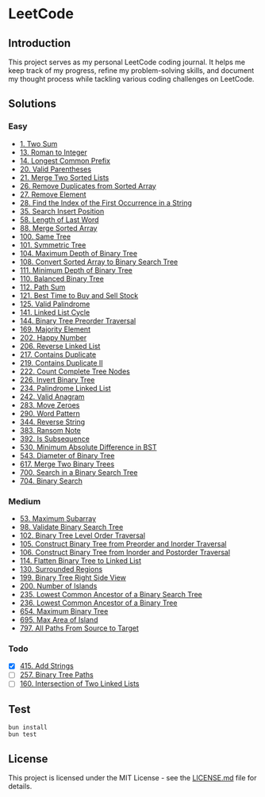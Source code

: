 # LeetCode 

## Introduction

This project serves as my personal LeetCode coding journal. It helps me keep track of my progress, refine my problem-solving skills, and document my thought process while tackling various coding challenges on LeetCode.

## Solutions

### Easy
- [1. Two Sum](https://github.com/stevenjlho/leetcode/blob/main/solutions/1.%20Two%20Sum/README.md)
- [13. Roman to Integer](https://github.com/stevenjlho/leetcode/blob/main/solutions/14.%20Longest%20Common%20Prefix/README.md)
- [14. Longest Common Prefix](https://github.com/stevenjlho/leetcode/blob/main/solutions/14.%20Longest%20Common%20Prefix/README.md)
- [20. Valid Parentheses](https://github.com/stevenjlho/leetcode/blob/main/solutions/20.%20Valid%20Parentheses/README.md)
- [21. Merge Two Sorted Lists](https://github.com/stevenjlho/leetcode/blob/main/solutions/21.%20Merge%20Two%20Sorted%20Lists/README.md)
- [26. Remove Duplicates from Sorted Array](https://github.com/stevenjlho/leetcode/blob/main/solutions/26.%20Remove%20Duplicates%20from%20Sorted%20Array/README.md)
- [27. Remove Element](https://github.com/stevenjlho/leetcode/blob/main/solutions/27.%20Remove%20Element/README.md)
- [28. Find the Index of the First Occurrence in a String](https://github.com/stevenjlho/leetcode/blob/main/solutions/28.%20Find%20the%20Index%20of%20the%20First%20Occurrence%20in%20a%20String/README.md)
- [35. Search Insert Position](https://github.com/stevenjlho/leetcode/blob/main/solutions/35.%20Search%20Insert%20Position/README.md)
- [58. Length of Last Word](https://github.com/stevenjlho/leetcode/blob/main/solutions/58.%20Length%20of%20Last%20Word/README.md)
- [88. Merge Sorted Array](https://github.com/stevenjlho/leetcode/blob/main/solutions/88.%20Merge%20Sorted%20Array/README.md)
- [100. Same Tree](https://github.com/stevenjlho/leetcode/blob/main/solutions/100.%20Same%20Tree/README.md)
- [101. Symmetric Tree](https://github.com/stevenjlho/leetcode/blob/main/solutions/101.%20Symmetric%20Tree/README.md)
- [104. Maximum Depth of Binary Tree](https://github.com/stevenjlho/leetcode/blob/main/solutions/104.%20Maximum%20Depth%20of%20Binary%20Tree/README.md)
- [108. Convert Sorted Array to Binary Search Tree](https://github.com/stevenjlho/leetcode/blob/main/solutions/108.%20Convert%20Sorted%20Array%20to%20Binary%20Search%20Tree/README.md)
- [111. Minimum Depth of Binary Tree](https://github.com/stevenjlho/leetcode/blob/main/solutions/111.%20Minimum%20Depth%20of%20Binary%20Tree/README.md)
- [110. Balanced Binary Tree](https://github.com/stevenjlho/leetcode/blob/main/solutions/110.%20Balanced%20Binary%20Tree/README.md)
- [112. Path Sum](https://github.com/stevenjlho/leetcode/blob/main/solutions/112.%20Path%20Sum/README.md)
- [121. Best Time to Buy and Sell Stock](https://github.com/stevenjlho/leetcode/blob/main/solutions/121.%20Best%20Time%20to%20Buy%20and%20Sell%20Stock/README.md)
- [125. Valid Palindrome](https://github.com/stevenjlho/leetcode/blob/main/solutions/125.%20Valid%20Palindrome/README.md)
- [141. Linked List Cycle](https://github.com/stevenjlho/leetcode/blob/main/solutions/141.%20Linked%20List%20Cycle/README.md)
- [144. Binary Tree Preorder Traversal](https://github.com/stevenjlho/leetcode/blob/main/solutions/144.%20Binary%20Tree%20Preorder%20Traversal/README.md)
- [169. Majority Element](https://github.com/stevenjlho/leetcode/blob/main/solutions/169.%20Majority%20Element/README.md)
- [202. Happy Number](https://github.com/stevenjlho/leetcode/blob/main/solutions/202.%20Happy%20Number/README.md)
- [206. Reverse Linked List](https://github.com/stevenjlho/leetcode/blob/main/solutions/206.%20Reverse%20Linked%20List/README.md)
- [217. Contains Duplicate](https://github.com/stevenjlho/leetcode/blob/main/solutions/217.%20Contains%20Duplicate/README.md)
- [219. Contains Duplicate II](https://github.com/stevenjlho/leetcode/blob/main/solutions/219.%20Contains%20Duplicate%20II/README.md)
- [222. Count Complete Tree Nodes](https://github.com/stevenjlho/leetcode/blob/main/solutions/222.%20Count%20Complete%20Tree%20Nodes/README.md)
- [226. Invert Binary Tree](https://github.com/stevenjlho/leetcode/blob/main/solutions/226.%20Invert%20Binary%20Tree/README.md)
- [234. Palindrome Linked List](https://github.com/stevenjlho/leetcode/blob/main/solutions/234.%20Palindrome%20Linked%20List/README.md)
- [242. Valid Anagram](https://github.com/stevenjlho/leetcode/blob/main/solutions/242.%20Valid%20Anagram/README.md)
- [283. Move Zeroes](https://github.com/stevenjlho/leetcode/blob/main/solutions/283.%20Move%20Zeroes/README.md)
- [290. Word Pattern](https://github.com/stevenjlho/leetcode/blob/main/solutions/290.%20Word%20Pattern/README.md)
- [344. Reverse String](https://github.com/stevenjlho/leetcode/blob/main/solutions/344.%20Reverse%20String/README.md)
- [383. Ransom Note](https://github.com/stevenjlho/leetcode/blob/main/solutions/383.%20Ransom%20Note/README.md)
- [392. Is Subsequence](https://github.com/stevenjlho/leetcode/blob/main/solutions/392.%20Is%20Subsequence/README.md)
- [530. Minimum Absolute Difference in BST](https://github.com/stevenjlho/leetcode/blob/main/solutions/530.%20Minimum%20Absolute%20Difference%20in%20BST/README.md)
- [543. Diameter of Binary Tree](https://github.com/stevenjlho/leetcode/blob/main/solutions/543.%20Diameter%20of%20Binary%20Tree/README.md)
- [617. Merge Two Binary Trees](https://github.com/stevenjlho/leetcode/blob/main/solutions/617.%20Merge%20Two%20Binary%20Trees/README.md)
- [700. Search in a Binary Search Tree](https://github.com/stevenjlho/leetcode/blob/main/solutions/700.%20Search%20in%20a%20Binary%20Search%20Tree/README.md)
- [704. Binary Search](https://github.com/stevenjlho/leetcode/blob/main/solutions/704.%20Binary%20Search/README.md)

### Medium 
- [53. Maximum Subarray](https://github.com/stevenjlho/leetcode/blob/main/solutions/53.%20Maximum%20Subarray/README.md)
- [98. Validate Binary Search Tree](https://github.com/stevenjlho/leetcode/blob/main/solutions/98.%20Validate%20Binary%20Search%20Tree/README.md)
- [102. Binary Tree Level Order Traversal](https://github.com/stevenjlho/leetcode/blob/main/solutions/102.%20Binary%20Tree%20Level%20Order%20Traversal/README.md)
- [105. Construct Binary Tree from Preorder and Inorder Traversal](https://github.com/stevenjlho/leetcode/blob/main/solutions/105.%20Construct%20Binary%20Tree%20from%20%Preorder%20and%20Inorder%20Traversal/README.md)
- [106. Construct Binary Tree from Inorder and Postorder Traversal](https://github.com/stevenjlho/leetcode/blob/main/solutions/106.%20Construct%20Binary%20Tree%20from%20Inorder%20and%20Postorder%20Traversal/README.md)
- [114. Flatten Binary Tree to Linked List](https://github.com/stevenjlho/leetcode/blob/main/solutions/114.%20Flatten%20Binary%20Tree%20to%20Linked%20List/README.md)
- [130. Surrounded Regions](https://github.com/stevenjlho/leetcode/blob/main/solutions/130.%20Surrounded%20Regions/README.md)
- [199. Binary Tree Right Side View](https://github.com/stevenjlho/leetcode/blob/main/solutions/199.%20Binary%20Tree%20Right%20Side%20View/README.md)
- [200. Number of Islands](https://github.com/stevenjlho/leetcode/blob/main/solutions/200.%20Number%20of%20Islands/README.md)
- [235. Lowest Common Ancestor of a Binary Search Tree](https://github.com/stevenjlho/leetcode/blob/main/solutions/235.%20Lowest%20Common%20Ancestor%20of%20a%20Binary%20Search%20Tree/README.md)
- [236. Lowest Common Ancestor of a Binary Tree](https://github.com/stevenjlho/leetcode/blob/main/solutions/236.%20Lowest%20Common%20Ancestor%20of%20a%20Binary%20Tree/README.md)
- [654. Maximum Binary Tree](https://github.com/stevenjlho/leetcode/blob/main/solutions/654.%20Maximum%20Binary%20Tree/README.md)
- [695. Max Area of Island](https://github.com/stevenjlho/leetcode/blob/main/solutions/695.%20Max%20Area%20of%20Island/README.md)
- [797. All Paths From Source to Target](https://github.com/stevenjlho/leetcode/blob/main/solutions/797.%20All%20Paths%20From%20Source%20to%20Target/README.md)

### Todo
- [x] [415. Add Strings](https://leetcode.com/problems/add-strings/description/)
- [ ] [257. Binary Tree Paths](https://leetcode.com/problems/binary-tree-paths/)
- [ ] [160. Intersection of Two Linked Lists](https://leetcode.com/problems/intersection-of-two-linked-lists/description/)

## Test
```
bun install
bun test
```

## License

This project is licensed under the MIT License - see the [LICENSE.md](LICENSE.md) file for details.
